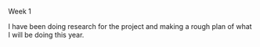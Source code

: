 Week 1

I have been doing research for the project and making a rough plan of what I will be doing this year.
